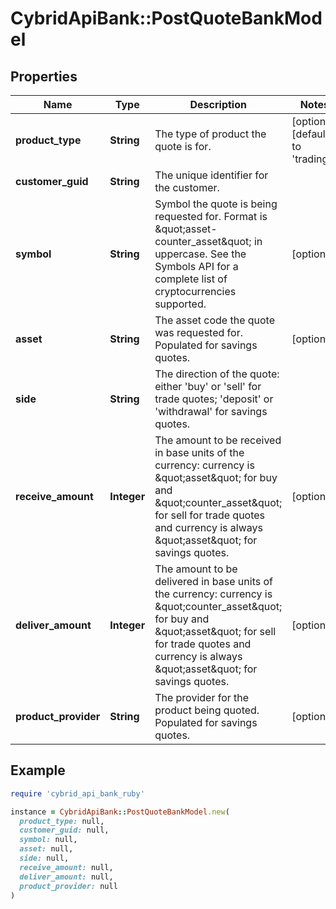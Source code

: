 # CybridApiBank::PostQuoteBankModel

## Properties

| Name | Type | Description | Notes |
| ---- | ---- | ----------- | ----- |
| **product_type** | **String** | The type of product the quote is for. | [optional][default to &#39;trading&#39;] |
| **customer_guid** | **String** | The unique identifier for the customer. |  |
| **symbol** | **String** | Symbol the quote is being requested for. Format is \&quot;asset-counter_asset\&quot; in uppercase. See the Symbols API for a complete list of cryptocurrencies supported. | [optional] |
| **asset** | **String** | The asset code the quote was requested for. Populated for savings quotes. | [optional] |
| **side** | **String** | The direction of the quote: either &#39;buy&#39; or &#39;sell&#39; for trade quotes; &#39;deposit&#39; or &#39;withdrawal&#39; for savings quotes. |  |
| **receive_amount** | **Integer** | The amount to be received in base units of the currency: currency is \&quot;asset\&quot; for buy and \&quot;counter_asset\&quot; for sell for trade quotes and currency is always \&quot;asset\&quot; for savings quotes. | [optional] |
| **deliver_amount** | **Integer** | The amount to be delivered in base units of the currency: currency is \&quot;counter_asset\&quot; for buy and \&quot;asset\&quot; for sell for trade quotes and currency is always \&quot;asset\&quot; for savings quotes. | [optional] |
| **product_provider** | **String** | The provider for the product being quoted. Populated for savings quotes. | [optional] |

## Example

```ruby
require 'cybrid_api_bank_ruby'

instance = CybridApiBank::PostQuoteBankModel.new(
  product_type: null,
  customer_guid: null,
  symbol: null,
  asset: null,
  side: null,
  receive_amount: null,
  deliver_amount: null,
  product_provider: null
)
```

